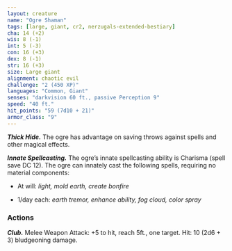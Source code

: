 ```yaml
---
layout: creature
name: "Ogre Shaman"
tags: [large, giant, cr2, nerzugals-extended-bestiary]
cha: 14 (+2)
wis: 8 (-1)
int: 5 (-3)
con: 16 (+3)
dex: 8 (-1)
str: 16 (+3)
size: Large giant
alignment: chaotic evil
challenge: "2 (450 XP)"
languages: "Common, Giant"
senses: "darkvision 60 ft., passive Perception 9"
speed: "40 ft."
hit_points: "59 (7d10 + 21)"
armor_class: "9"
---
```


***Thick Hide.*** The ogre has advantage on saving
throws against spells and other magical effects.

***Innate Spellcasting.*** The ogre’s innate spellcasting
ability is Charisma (spell save DC 12). The ogre can
innately cast the following spells, requiring no
material components:

* At will: <i>light, mold earth, create bonfire</i>

* 1/day each: <i>earth tremor, enhance ability, fog cloud, color spray</i>

### Actions

***Club.*** Melee Weapon Attack: +5 to hit, reach 5ft.,
one target. Hit: 10 (2d6 + 3) bludgeoning damage.
